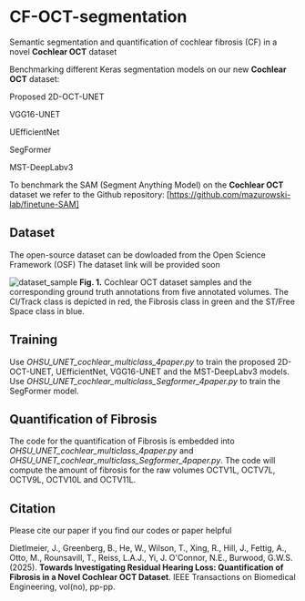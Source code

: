 # CF-OCT-segmentation
Semantic segmentation and quantification of cochlear fibrosis (CF) in a novel **Cochlear OCT** dataset

Benchmarking different Keras segmentation models on our new **Cochlear OCT** dataset:

Proposed 2D-OCT-UNET

VGG16-UNET

UEfficientNet

SegFormer

MST-DeepLabv3

To benchmark the SAM (Segment Anything Model) on the **Cochlear OCT** dataset we refer to the Github repository:
[https://github.com/mazurowski-lab/finetune-SAM]

## Dataset
The open-source dataset can be dowloaded from the Open Science Framework (OSF) 
The dataset link will be provided soon

![dataset_sample](https://github.com/user-attachments/assets/ffca9dd8-bb54-4edd-a72a-2f45519d94ac)
**Fig. 1.** Cochlear OCT dataset samples and the corresponding ground truth annotations from five annotated volumes. The CI/Track class is depicted
in red, the Fibrosis class in green and the ST/Free Space class in blue.

## Training
Use _OHSU_UNET_cochlear_multiclass_4paper.py_ to train the proposed 2D-OCT-UNET, UEfficientNet, VGG16-UNET and the MST-DeepLabv3 models.
Use _OHSU_UNET_cochlear_multiclass_Segformer_4paper.py_ to train the SegFormer model.

## Quantification of Fibrosis
The code for the quantification of Fibrosis is embedded into _OHSU_UNET_cochlear_multiclass_4paper.py_ and _OHSU_UNET_cochlear_multiclass_Segformer_4paper.py_.
The code will compute the amount of fibrosis for the raw volumes OCTV1L, OCTV7L, OCTV9L, OCTV10L and OCTV11L.

## Citation
Please cite our paper if you find our codes or paper helpful

Dietlmeier, J., Greenberg, B., He, W., Wilson, T., Xing, R., Hill, J., Fettig, A., Otto, M., Rounsavill, T., Reiss, L.A.J., Yi, J. O'Connor, N.E., Burwood, G.W.S. (2025). 
**Towards Investigating Residual Hearing Loss: Quantification of Fibrosis in a Novel Cochlear OCT Dataset**. 
IEEE Transactions on Biomedical Engineering, vol(no), pp-pp.
